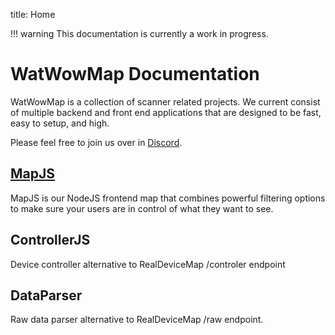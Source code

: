 title: Home

!!! warning
    This documentation is currently a work in progress.

# WatWowMap Documentation

WatWowMap is a collection of scanner related projects. We current consist of multiple backend and front end applications that are designed to be fast, easy to setup, and high.

Please feel free to join us over in [Discord].

## [MapJS](/projects/mapjs/)

MapJS is our NodeJS frontend map that combines powerful filtering options to make sure your users are in control of what they want to see.

## ControllerJS

Device controller alternative to RealDeviceMap /controler endpoint

## DataParser

Raw data parser alternative to RealDeviceMap /raw endpoint.

[Discord]: https://discordapp.com/invite/zZ9h9Xa
